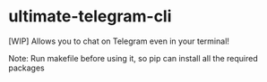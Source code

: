 # ultimate-telegram-cli
[WIP] Allows you to chat on Telegram even in your terminal!

Note: Run makefile before using it, so pip can install all the required packages
